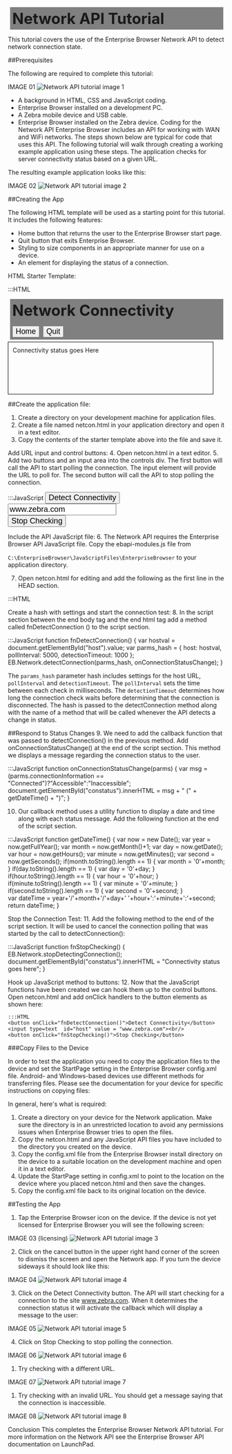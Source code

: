﻿# Network API Tutorial

This tutorial covers the use of the Enterprise Browser Network API to detect network connection state.

##Prerequisites

The following are required to complete this tutorial:

IMAGE 01
![Network API tutorial image 1](https://github.com/rhomobile/rhomobile-docs/blob/master/public/images/EB_tutorials/Network_API_tutorial_01.png?raw=true)

* A background in HTML, CSS and JavaScript coding. 
* Enterprise Browser installed on a development PC. 
* A Zebra mobile device and USB cable.
* Enterprise Browser installed on the Zebra device. 
Coding for the Network API
Enterprise Browser includes an API for working with WAN and WiFi networks. The steps shown below are typical for code that uses this API. The following tutorial will walk through creating a working example application using these steps. The application checks for server connectivity status based on a given URL.  

The resulting example application looks like this:

IMAGE 02
![Network API tutorial image 2](https://github.com/rhomobile/rhomobile-docs/blob/master/public/images/EB_tutorials/Network_API_tutorial_02.png?raw=true)

##Creating the App

The following HTML template will be used as a starting point for this tutorial. It includes the following features:
* Home button that returns the user to the Enterprise Browser start page. 
* Quit button that exits Enterprise Browser. 
* Styling to size components in an appropriate manner for use on a device. 
* An element for displaying the status of a connection.

HTML Starter Template:

  :::HTML
  <HTML>
  <HEAD>
  <style>
  h1{font-size:2.5em;background-color:gray;margin:5px;padding:5px;}
  h1 button{font-size:.5em;}
  input{font-size:1.3em;}
  button{font-size:1.3em;}
  #content{width:90%;border:black 1px solid;min-height:100px;padding:10px;}
  </style>
  </HEAD>
  <BODY>
  <h1>Network Connectivity<br/>
  <button onclick="window.location.href='./index.html'">Home</button>
  <button onclick="EB.Application.quit();">Quit</button>
  </h1>
  <div id=controls >
  </div>
  <div id=content >
   <span id=constatus >Connectivity status goes Here</span>
  </div>
  </BODY>
  <SCRIPT>
  </SCRIPT>
  </HTML>


##Create the application file:

1. Create a directory on your development machine for application files. 
2. Create a file named netcon.html in your application directory and open it in a text editor.
3. Copy the contents of the starter template above into the file and save it.

Add URL input and control buttons:
4. Open netcon.html in a text editor.
5. Add two buttons and an input area into the controls div. The first button will call the API to start polling the connection. The input element will provide the URL to poll for. The second button will call the API to stop polling the connection. 

  :::JavaScript
  <button>Detect Connectivity</button>
  <input type=text  id="host" value = "www.zebra.com"><br/>
  <button>Stop Checking</button>


Include the API JavaScript file:
6. The Network API requires the Enterprise Browser API JavaScript file. Copy the ebapi-modules.js file from 

`C:\EnterpriseBrowser\JavaScriptFiles\EnterpriseBrowser` to your application directory.

7. Open netcon.html for editing and add the following as the first line in the HEAD section. 

  :::HTML
  <script type="text/javascript" charset="utf-8" src="./ebapi-modules.js"></script>


Create a hash with settings and start the connection test: 
8. In the script section between the end body tag and the end html tag add a method called fnDetectConnection () to the script section. 

  :::JavaScript
  function fnDetectConnection() {
    var hostval = document.getElementById("host").value;
    var parms_hash = {
      host: hostval,
      pollInterval: 5000,
      detectionTimeout: 1000
    };
    EB.Network.detectConnection(parms_hash, onConnectionStatusChange);
  }        


The `params_hash` parameter hash includes settings for the host URL, `pollInterval` and `detectionTimeout`. The `pollInterval` sets the time between each check in milliseconds. The `detectionTimeout` determines how long the connection check waits before determining that the connection is disconnected. 
The hash is passed to the detectConnection method along with the name of a method that will be called whenever the API detects a change in status. 


##Respond to Status Changes
9. We need to add the callback function that was passed to detectConnection() in the previous method. Add onConnectionStatusChange() at the end of the script section. This method we displays a message regarding the connection status to the user.  

  :::JavaScript
  function onConnectionStatusChange(parms) {
    var msg = (parms.connectionInformation  == "Connected")?"Accessible":"Inaccessible";
    document.getElementById("constatus").innerHTML = msg + " (" + getDateTime() + ")";
  }


10. Our callback method uses a utility function to display a date and time along with each status message. Add the following function at the end of the script section.

 :::JavaScript
function getDateTime() {
    var now     = new Date(); 
    var year    = now.getFullYear();
    var month   = now.getMonth()+1; 
    var day     = now.getDate();
    var hour    = now.getHours();
    var minute  = now.getMinutes();
    var second  = now.getSeconds(); 
    if(month.toString().length == 1) {
        var month = '0'+month;
    }
    if(day.toString().length == 1) {
        var day = '0'+day;
    }   
    if(hour.toString().length == 1) {
        var hour = '0'+hour;
    }
    if(minute.toString().length == 1) {
        var minute = '0'+minute;
    }
    if(second.toString().length == 1) {
        var second = '0'+second;
    }   
    var dateTime = year+'/'+month+'/'+day+' '+hour+':'+minute+':'+second;   
     return dateTime;
  }


Stop the Connection Test:
11. Add the following method to the end of the script section. It will be used to cancel the connection polling that was started by the call to detectConnection():

  :::JavaScript
  function fnStopChecking() {
    EB.Network.stopDetectingConnection();
    document.getElementById("constatus").innerHTML = "Connectivity status goes here";
  }


Hook up JavaScript method to buttons: 
12. Now that the JavaScript functions have been created we can hook them up to the control buttons.  Open netcon.html and add onClick handlers to the button elements as shown here:

    :::HTML
    <button onClick="fnDetectConnection()">Detect Connectivity</button>
    <input type=text  id="host" value = "www.zebra.com"><br/>
    <button onClick="fnStopChecking()">Stop Checking</button>


###Copy Files to the Device

In order to test the application you need to copy the application files to the device and set the StartPage setting in the Enterprise Browser config.xml file. Android- and Windows-based devices use different methods for transferring files. Please see the documentation for your device for specific instructions on copying files:

In general, here's what is required:

1. Create a directory on your device for the Network application. Make sure the directory is in an unrestricted location to avoid any permissions issues when Enterprise Browser tries to open the files. 
2. Copy the netcon.html and any JavaScript API files you have included to the directory you created on the device. 
3. Copy the config.xml file from the Enterprise Browser install directory on the device to a suitable location on the development machine and open it in a text editor. 
4. Update the StartPage setting in config.xml to point to the location on the device where you placed netcon.html and then save the changes. 
5. Copy the config.xml file back to its original location on the device.  

##Testing the App
1. Tap the Enterprise Browser icon on the device. If the device is not yet licensed for Enterprise Browser you will see the following screen:

IMAGE 03 (licensing)
![Network API tutorial image 3](https://github.com/rhomobile/rhomobile-docs/blob/master/public/images/EB_tutorials/Network_API_tutorial_03.png?raw=true)

2. Click on the cancel button in the upper right hand corner of the screen to dismiss the screen and open the Network app. If you turn the device sideways it should look like this:

IMAGE 04
![Network API tutorial image 4](https://github.com/rhomobile/rhomobile-docs/blob/master/public/images/EB_tutorials/Network_API_tutorial_04.png?raw=true)

3. Click on the Detect Connectivity button. The API will start checking for a connection to the site www.zebra.com. When it determines the connection status it will activate the callback which will display a message to the user:

IMAGE 05
![Network API tutorial image 5](https://github.com/rhomobile/rhomobile-docs/blob/master/public/images/EB_tutorials/Network_API_tutorial_05.png?raw=true)

4. Click on Stop Checking to stop polling the connection.

IMAGE 06
![Network API tutorial image 6](https://github.com/rhomobile/rhomobile-docs/blob/master/public/images/EB_tutorials/Network_API_tutorial_06.png?raw=true)

1. Try checking with a different URL. 

IMAGE 07
![Network API tutorial image 7](https://github.com/rhomobile/rhomobile-docs/blob/master/public/images/EB_tutorials/Network_API_tutorial_07.png?raw=true)

1. Try checking with an invalid URL. You should get a message saying that the connection is inaccessible.

IMAGE 08
![Network API tutorial image 8](https://github.com/rhomobile/rhomobile-docs/blob/master/public/images/EB_tutorials/Network_API_tutorial_08.png?raw=true)

Conclusion
This completes the Enterprise Browser Network API tutorial.  For more information on the Network API see the Enterprise Browser API documentation on LaunchPad.